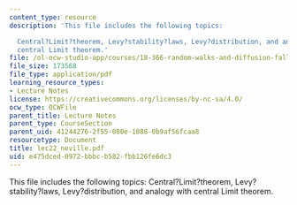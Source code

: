 ```yaml
---
content_type: resource
description: 'This file includes the following topics:

  Central?Limit?theorem, Levy?stability?laws, Levy?distribution, and analogy with
  central Limit theorem.'
file: /ol-ocw-studio-app/courses/18-366-random-walks-and-diffusion-fall-2006/e475dced0972bbbcb582fbb126fe6dc3_lec22_neville.pdf
file_size: 173568
file_type: application/pdf
learning_resource_types:
- Lecture Notes
license: https://creativecommons.org/licenses/by-nc-sa/4.0/
ocw_type: OCWFile
parent_title: Lecture Notes
parent_type: CourseSection
parent_uid: 41244276-2f55-080e-1888-0b9af56fcaa8
resourcetype: Document
title: lec22_neville.pdf
uid: e475dced-0972-bbbc-b582-fbb126fe6dc3
---
```

This file includes the following topics:
Central?Limit?theorem, Levy?stability?laws, Levy?distribution, and analogy with central Limit theorem.